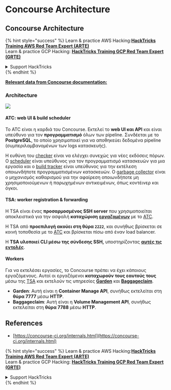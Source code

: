 # Concourse Architecture

## Concourse Architecture

{% hint style="success" %}
Learn & practice AWS Hacking:<img src="../../.gitbook/assets/image (1).png" alt="" data-size="line">[**HackTricks Training AWS Red Team Expert (ARTE)**](https://training.hacktricks.xyz/courses/arte)<img src="../../.gitbook/assets/image (1).png" alt="" data-size="line">\
Learn & practice GCP Hacking: <img src="../../.gitbook/assets/image (2).png" alt="" data-size="line">[**HackTricks Training GCP Red Team Expert (GRTE)**<img src="../../.gitbook/assets/image (2).png" alt="" data-size="line">](https://training.hacktricks.xyz/courses/grte)

<details>

<summary>Support HackTricks</summary>

* Check the [**subscription plans**](https://github.com/sponsors/carlospolop)!
* **Join the** 💬 [**Discord group**](https://discord.gg/hRep4RUj7f) or the [**telegram group**](https://t.me/peass) or **follow** us on **Twitter** 🐦 [**@hacktricks\_live**](https://twitter.com/hacktricks\_live)**.**
* **Share hacking tricks by submitting PRs to the** [**HackTricks**](https://github.com/carlospolop/hacktricks) and [**HackTricks Cloud**](https://github.com/carlospolop/hacktricks-cloud) github repos.

</details>
{% endhint %}

[**Relevant data from Concourse documentation:**](https://concourse-ci.org/internals.html)

### Architecture

![](<../../.gitbook/assets/image (187).png>)

#### ATC: web UI & build scheduler

Το ATC είναι η καρδιά του Concourse. Εκτελεί το **web UI και API** και είναι υπεύθυνο για τον **προγραμματισμό** όλων των pipeline. Συνδέεται με το **PostgreSQL**, το οποίο χρησιμοποιεί για να αποθηκεύει δεδομένα pipeline (συμπεριλαμβανομένων των logs κατασκευής).

Η ευθύνη του [checker](https://concourse-ci.org/checker.html) είναι να ελέγχει συνεχώς για νέες εκδόσεις πόρων. Ο [scheduler](https://concourse-ci.org/scheduler.html) είναι υπεύθυνος για τον προγραμματισμό κατασκευών για μια εργασία και ο [build tracker](https://concourse-ci.org/build-tracker.html) είναι υπεύθυνος για την εκτέλεση οποιωνδήποτε προγραμματισμένων κατασκευών. Ο [garbage collector](https://concourse-ci.org/garbage-collector.html) είναι ο μηχανισμός καθαρισμού για την αφαίρεση οποιωνδήποτε μη χρησιμοποιούμενων ή παρωχημένων αντικειμένων, όπως κοντέινερ και όγκοι.

#### TSA: worker registration & forwarding

Η TSA είναι ένας **προσαρμοσμένος SSH server** που χρησιμοποιείται αποκλειστικά για την ασφαλή **καταχώριση** [**εργαζομένων**](https://concourse-ci.org/internals.html#architecture-worker) με το [ATC](https://concourse-ci.org/internals.html#component-atc).

Η TSA από **προεπιλογή ακούει στη θύρα `2222`**, και συνήθως βρίσκεται σε κοινή τοποθεσία με το [ATC](https://concourse-ci.org/internals.html#component-atc) και βρίσκεται πίσω από έναν load balancer.

Η **TSA υλοποιεί CLI μέσω της σύνδεσης SSH,** υποστηρίζοντας [**αυτές τις εντολές**](https://concourse-ci.org/internals.html#component-tsa).

#### Workers

Για να εκτελέσει εργασίες, το Concourse πρέπει να έχει κάποιους εργαζόμενους. Αυτοί οι εργαζόμενοι **καταχωρούν τους εαυτούς τους** μέσω της [TSA](https://concourse-ci.org/internals.html#component-tsa) και εκτελούν τις υπηρεσίες [**Garden**](https://github.com/cloudfoundry-incubator/garden) και [**Baggageclaim**](https://github.com/concourse/baggageclaim).

* **Garden**: Αυτή είναι η **Container Manage API**, συνήθως εκτελείται στη **θύρα 7777** μέσω **HTTP**.
* **Baggageclaim**: Αυτή είναι η **Volume Management API**, συνήθως εκτελείται στη **θύρα 7788** μέσω **HTTP**.

## References

* [https://concourse-ci.org/internals.html](https://concourse-ci.org/internals.html)

{% hint style="success" %}
Learn & practice AWS Hacking:<img src="../../.gitbook/assets/image (1).png" alt="" data-size="line">[**HackTricks Training AWS Red Team Expert (ARTE)**](https://training.hacktricks.xyz/courses/arte)<img src="../../.gitbook/assets/image (1).png" alt="" data-size="line">\
Learn & practice GCP Hacking: <img src="../../.gitbook/assets/image (2).png" alt="" data-size="line">[**HackTricks Training GCP Red Team Expert (GRTE)**<img src="../../.gitbook/assets/image (2).png" alt="" data-size="line">](https://training.hacktricks.xyz/courses/grte)

<details>

<summary>Support HackTricks</summary>

* Check the [**subscription plans**](https://github.com/sponsors/carlospolop)!
* **Join the** 💬 [**Discord group**](https://discord.gg/hRep4RUj7f) or the [**telegram group**](https://t.me/peass) or **follow** us on **Twitter** 🐦 [**@hacktricks\_live**](https://twitter.com/hacktricks\_live)**.**
* **Share hacking tricks by submitting PRs to the** [**HackTricks**](https://github.com/carlospolop/hacktricks) and [**HackTricks Cloud**](https://github.com/carlospolop/hacktricks-cloud) github repos.

</details>
{% endhint %}

